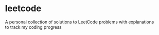 # leetcode
A personal collection of solutions to LeetCode problems with explanations  to track my coding progress
